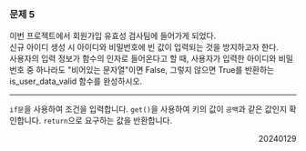 ### 문제 5
이번 프로젝트에서 회원가입 유효성 검사팀에 들어가게 되었다.  
신규 아이디 생성 시 아이디와 비밀번호에 빈 값이 입력되는 것을 방지하고자 한다.  
사용자의 입력 정보가 함수의 인자로 들어온다고 할 때, 사용자가 입력한 아이디와 비밀번호 중 하나라도 "비어있는 문자열"이면 False, 그렇지 않으면 True를 반환하는 is_user_data_valid 함수를 완성하시오.

---
`if문`을 사용하여 조건을 입력합니다. `get()`을 사용하여 키의 값이 `공백`과 같은 값인지 확인합니다. `return`으로 요구하는 값을 반환합니다.
<div style="text-align: right">20240129</div>